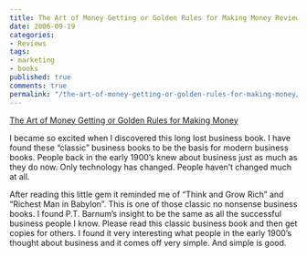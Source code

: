 ```yaml
---
title: The Art of Money Getting or Golden Rules for Making Money Review
date: 2006-09-19
categories:
- Reviews
tags:
- marketing
- books
published: true
comments: true
permalink: "/the-art-of-money-getting-or-golden-rules-for-making-money/"
---
```

[The Art of Money Getting or Golden Rules for Making Money](https://amzn.to/3VUgjjK)

I became so excited when I discovered this long lost business book. I have found these “classic” business books to be the basis for modern business books. People back in the early 1900’s knew about business just as much as they do now. Only technology has changed. People haven’t changed much at all.

After reading this little gem it reminded me of “Think and Grow Rich” and “Richest Man in Babylon”. This is one of those classic no nonsense business books. I found P.T. Barnum’s insight to be the same as all the successful business people I know.   Please read this classic business book and then get copies for others. I found it very interesting what people in the early 1900’s thought about business and it comes off very simple. And simple is good.